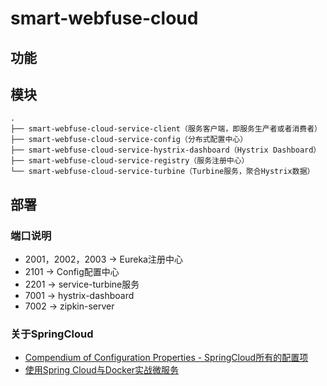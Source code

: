 # smart-webfuse-cloud

## 功能

## 模块

```text
.
├── smart-webfuse-cloud-service-client（服务客户端，即服务生产者或者消费者）
├── smart-webfuse-cloud-service-config（分布式配置中心）
├── smart-webfuse-cloud-service-hystrix-dashboard（Hystrix Dashboard）
├── smart-webfuse-cloud-service-registry（服务注册中心）
└── smart-webfuse-cloud-service-turbine（Turbine服务，聚合Hystrix数据）
```

## 部署

### 端口说明

- 2001，2002，2003 -> Eureka注册中心
- 2101 -> Config配置中心
- 2201 -> service-turbine服务
- 7001 -> hystrix-dashboard
- 7002 -> zipkin-server


### 关于SpringCloud

- [Compendium of Configuration Properties - SpringCloud所有的配置项](https://cloud.spring.io/spring-cloud-static/Finchley.RELEASE/multi/multi__appendix_compendium_of_configuration_properties.html)
- [使用Spring Cloud与Docker实战微服务](http://book.itmuch.com/)